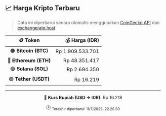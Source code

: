 

<!-- HARGA_KRIPTO -->
## 📈 Harga Kripto Terbaru

> Data ini diperbarui secara otomatis menggunakan [CoinGecko API](https://www.coingecko.com/) dan [exchangerate.host](https://exchangerate.host/)

<div align="center">

| 🪙 Token | 💰 Harga (IDR) |
|:------:|---------------:|
| 🟠 **Bitcoin (BTC)**   | Rp 1.909.533.701 |
| 🔵 **Ethereum (ETH)**  | Rp 48.351.417 |
| 🟣 **Solana (SOL)**    | Rp 2.694.350 |
| 🟢 **Tether (USDT)**   | Rp 16.219 |

---

💱 **Kurs Rupiah (USD → IDR)**: Rp 16.218

🕒 <sub>Terakhir diperbarui: 11/7/2025, 22.26.50</sub>

</div>
<!-- /HARGA_KRIPTO -->